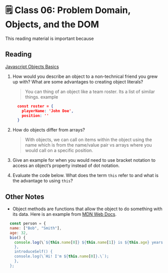 # 🗒️ Class 06: Problem Domain, Objects, and the DOM

This reading material is important because

## Reading

[Javascript Objects Basics](https://developer.mozilla.org/en-US/docs/Learn/JavaScript/Objects/Basics)

1. How would you describe an object to a non-technical friend you grew up with?
What are some advantages to creating object literals?
    > You can thing of an object like a team roster. Its a list of similar things. example  

    ``` json
      const roster = {
        playerName: 'John Doe',
        position: ''
      }
    ```

1. How do objects differ from arrays?
    > With objects, we can call on items within the object using the name which is from the name/value pair vs arrays where you would call on a specific position.

1. Give an example for when you would need to use bracket notation to access an object’s property instead of dot notation.
    >

1. Evaluate the code below. What does the term `this` refer to and what is the advantage to using `this`?

## Other Notes

- Object methods are functions that allow the object to do something with its data. Here is an example from [MDN Web Docs](https://developer.mozilla.org/en-US/docs/Learn/JavaScript/Objects/Basics).

``` js
  const person = {
  name: ["Bob", "Smith"],
  age: 32,
  bio() {
    console.log(\`${this.name[0]} ${this.name[1]} is ${this.age} years old.\`);
    },
    introduceSelf() {
    console.log(\`Hi! I'm ${this.name[0]}.\`);
    },
  };

```
